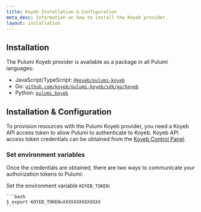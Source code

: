 ```yaml
---
title: Koyeb Installation & Configuration
meta_desc: Information on how to install the Koyeb provider.
layout: installation
---
```


## Installation

The Pulumi Koyeb provider is available as a package in all Pulumi languages:

* JavaScript/TypeScript: [`@koyeb/pulumi-koyeb`](https://www.npmjs.com/package/@koyeb/pulumi-koyeb)
* Go: [`github.com/koyeb/pulumi-koyeb/sdk/go/koyeb`](https://pkg.go.dev/github.com/koyeb/pulumi-koyeb/sdk)
* Python: [`pulumi_koyeb`](https://pypi.org/project/pulumi-koyeb/)

## Installation & Configuration

To provision resources with the Pulumi Koyeb provider, you need a Koyeb API access token to allow Pulumi to authenticate to Koyeb. Koyeb API access token credentials can be obtained from the [Koyeb Control Panel](https://app.koyeb.com/account/api).

### Set environment variables

Once the credentials are obtained, there are two ways to communicate your authorization tokens to Pulumi:

Set the environment variable `KOYEB_TOKEN`:

    ```bash
    $ export KOYEB_TOKEN=XXXXXXXXXXXXXX
    ```

